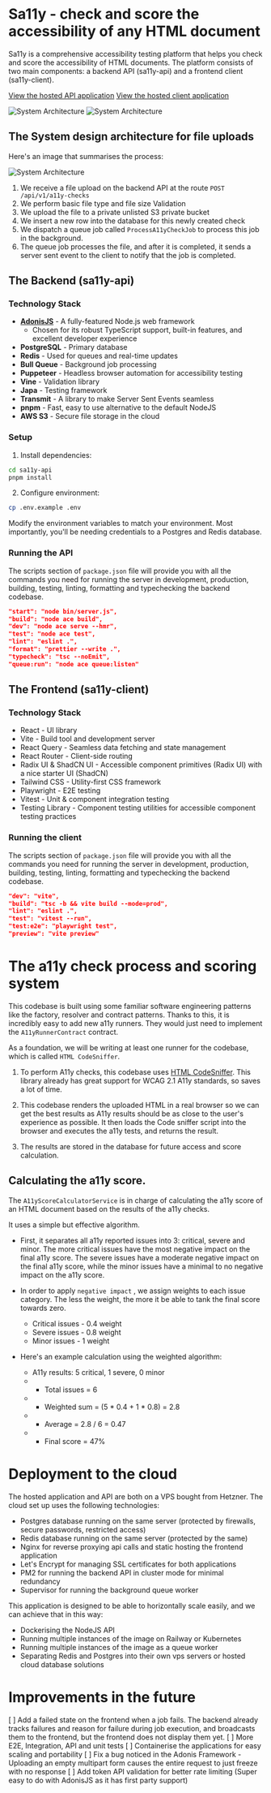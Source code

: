 # Sa11y - check and score the accessibility of any HTML document

Sa11y is a comprehensive accessibility testing platform that helps you check and score the accessibility of HTML documents. The platform consists of two main components: a backend API (sa11y-api) and a frontend client (sa11y-client).

[View the hosted API application](https://sa11y-api.ikigaya.dev/)
[View the hosted client application](https://sa11y-app.ikigaya.dev/)

![System Architecture](./assets/sa11y-upload.png)
![System Architecture](./assets/sa11y-report.png)

## The System design architecture for file uploads

Here's an image that summarises the process:

![System Architecture](./assets/system-architecture.png)

1. We receive a file upload on the backend API at the route `POST /api/v1/a11y-checks`
2. We perform basic file type and file size Validation
3. We upload the file to a private unlisted S3 private bucket
4. We insert a new row into the database for this newly created check
5. We dispatch a queue job called `ProcessA11yCheckJob` to process this job in the background.
6. The queue job processes the file, and after it is completed, it sends a server sent event to the client to notify that the job is completed.

## The Backend (sa11y-api)

### Technology Stack

- **[AdonisJS](https://adonisjs.com/)** - A fully-featured Node.js web framework
  - Chosen for its robust TypeScript support, built-in features, and excellent developer experience
- **PostgreSQL** - Primary database
- **Redis** - Used for queues and real-time updates
- **Bull Queue** - Background job processing
- **Puppeteer** - Headless browser automation for accessibility testing
- **Vine** - Validation library
- **Japa** - Testing framework
- **Transmit** - A library to make Server Sent Events seamless
- **pnpm** - Fast, easy to use alternative to the default NodeJS
- **AWS S3** - Secure file storage in the cloud

### Setup

1. Install dependencies:

```bash
cd sa11y-api
pnpm install
```

2. Configure environment:

```bash
cp .env.example .env
```

Modify the environment variables to match your environment. Most importantly, you'll be needing credentials to a Postgres and Redis database.

### Running the API

The scripts section of `package.json` file will provide you with all the commands you need for running the server in development, production, building, testing, linting, formatting and typechecking the backend codebase.

```json
"start": "node bin/server.js",
"build": "node ace build",
"dev": "node ace serve --hmr",
"test": "node ace test",
"lint": "eslint .",
"format": "prettier --write .",
"typecheck": "tsc --noEmit",
"queue:run": "node ace queue:listen"
```

## The Frontend (sa11y-client)

### Technology Stack

- React - UI library
- Vite - Build tool and development server
- React Query - Seamless data fetching and state management
- React Router - Client-side routing
- Radix UI & ShadCN UI - Accessible component primitives (Radix UI) with a nice starter UI (ShadCN)
- Tailwind CSS - Utility-first CSS framework
- Playwright - E2E testing
- Vitest - Unit & component integration testing
- Testing Library - Component testing utilities for accessible component testing practices

### Running the client

The scripts section of `package.json` file will provide you with all the commands you need for running the server in development, production, building, testing, linting, formatting and typechecking the backend codebase.

```json
"dev": "vite",
"build": "tsc -b && vite build --mode=prod",
"lint": "eslint .",
"test": "vitest --run",
"test:e2e": "playwright test",
"preview": "vite preview"
```

# The a11y check process and scoring system

This codebase is built using some familiar software engineering patterns like the factory, resolver and contract patterns. Thanks to this, it is incredibly easy to add new a11y runners. They would just need to implement the `A11yRunnerContract` contract.

As a foundation, we will be writing at least one runner for the codebase, which is called `HTML CodeSniffer`.

1. To perform A11y checks, this codebase uses [HTML CodeSniffer](https://squizlabs.github.io/HTML_CodeSniffer/Standards/WCAG2/). This library already has great support for WCAG 2.1 A11y standards, so saves a lot of time.

2. This codebase renders the uploaded HTML in a real browser so we can get the best results as A11y results should be as close to the user's experience as possible. It then loads the Code sniffer script into the browser and executes the a11y tests, and returns the result.

3. The results are stored in the database for future access and score calculation.

## Calculating the a11y score.

The `A11yScoreCalculatorService` is in charge of calculating the a11y score of an HTML document based on the results of the a11y checks.

It uses a simple but effective algorithm.

- First, it separates all a11y reported issues into 3: critical, severe and minor. The more critical issues have the most negative impact on the final a11y score. The severe issues have a moderate negative impact on the final a11y score, while the minor issues have a minimal to no negative impact on the a11y score.

- In order to apply `negative impact` , we assign weights to each issue category. The less the weight, the more it be able to tank the final score towards zero.

  - Critical issues - 0.4 weight
  - Severe issues - 0.8 weight
  - Minor issues - 1 weight

- Here's an example calculation using the weighted algorithm:
  - A11y results: 5 critical, 1 severe, 0 minor
  - - Total issues = 6
  - - Weighted sum = (5 * 0.4 + 1 * 0.8) = 2.8
  - - Average = 2.8 / 6 = 0.47
  - - Final score = 47%

# Deployment to the cloud

The hosted application and API are both on a VPS bought from Hetzner. The cloud set up uses the following technologies:

- Postgres database running on the same server (protected by firewalls, secure passwords, restricted access)
- Redis database running on the same server (protected by the same)
- Nginx for reverse proxying api calls and static hosting the frontend application
- Let's Encrypt for managing SSL certificates for both applications
- PM2 for running the backend API in cluster mode for minimal redundancy
- Supervisor for running the background queue worker

This application is designed to be able to horizontally scale easily, and we can achieve that in this way:

- Dockerising the NodeJS API
- Running multiple instances of the image on Railway or Kubernetes
- Running multiple instances of the image as a queue worker
- Separating Redis and Postgres into their own vps servers or hosted cloud database solutions


# Improvements in the future 

[ ] Add a failed state on the frontend when a job fails. The backend already tracks failures and reason for failure during job execution, and broadcasts them to the frontend, but the frontend does not display them yet.
[ ] More E2E, Integration, API and unit tests 
[ ] Containerise the applications for easy scaling and portability
[ ] Fix a bug noticed in the Adonis Framework - Uploading an empty multipart form causes the entire request to just freeze with no response
[ ] Add token API validation for better rate limiting (Super easy to do with AdonisJS as it has first party support)
